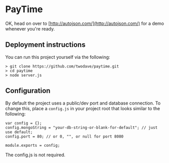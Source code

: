 # PayTime

OK, head on over to [http://autojson.com/](http://autojson.com/) for a demo whenever you're ready.

## Deployment instructions

You can run this project yourself via the following:

```
> git clone https://github.com/twodave/paytime.git
> cd paytime
> node server.js
```

## Configuration

By default the project uses a public/dev port and database connection. To change this, place a `config.js` in your project root that looks similar to the following:

```
var config = {};
config.mongoString = "your-db-string-or-blank-for-default"; // just use default;
config.port = 80; // or 0, "", or null for port 8080

module.exports = config;
```

The config.js is not required.